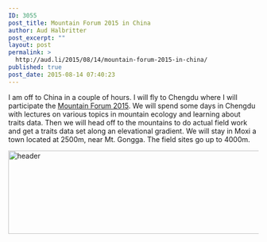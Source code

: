 ```yaml
---
ID: 3055
post_title: Mountain Forum 2015 in China
author: Aud Halbritter
post_excerpt: ""
layout: post
permalink: >
  http://aud.li/2015/08/14/mountain-forum-2015-in-china/
published: true
post_date: 2015-08-14 07:40:23
---
```

I am off to China in a couple of hours. I will fly to Chengdu where I will participate the <a href="http://nof2015.uib.no/course/index.html">Mountain Forum 2015</a>. We will spend some days in Chengdu with lectures on various topics in mountain ecology and learning about traits data. Then we will head off to the mountains to do actual field work and get a traits data set along an elevational gradient. We will stay in Moxi a town located at 2500m, near Mt. Gongga. The field sites go up to 4000m.

<a href="http://aud.li/wp-content/uploads/2015/08/header.jpg"><img class="alignnone size-full wp-image-3056" src="http://aud.li/wp-content/uploads/2015/08/header.jpg" alt="header" width="722" height="168" /></a>